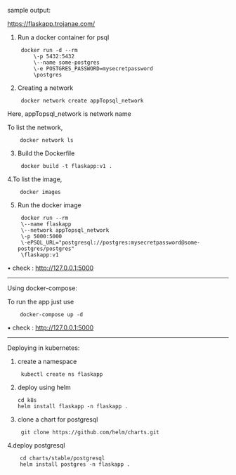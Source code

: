 sample output:

https://flaskapp.trojanae.com/



1. Run a docker container for psql

        docker run -d --rm 
            \-p 5432:5432 
            \--name some-postgres 
            \-e POSTGRES_PASSWORD=mysecretpassword 
            \postgres
            
2. Creating a network

        docker network create appTopsql_network
 
Here, appTopsql_network is network name

To list the network,
    
        docker network ls
      
3. Build the Dockerfile

        docker build -t flaskapp:v1 .
  
4.To list the image,
  
        docker images 
5. Run the docker image
        
        docker run --rm 
        \--name flaskapp 
        \--network appTopsql_network 
        \-p 5000:5000 
        \-ePSQL_URL="postgresql://postgres:mysecretpassword@some-postgres/postgres"
        \flaskapp:v1
        
        
 • check : http://127.0.0.1:5000
 
--------------------------------------------------------------------------------------------------------------------------------------------------------
Using docker-compose:

To run the app just use

        docker-compose up -d
        
• check : http://127.0.0.1:5000

-------------------------------------------------------------------------------------------------------------------------------------------------------

Deploying in kubernetes:

1. create a namespace

        kubectl create ns flaskapp
        
2. deploy using helm
 
       cd k8s
       helm install flaskapp -n flaskapp .
       
3. clone a chart for postgresql

        git clone https://github.com/helm/charts.git
        
4.deploy postgresql

        cd charts/stable/postgresql
        helm install postgres -n flaskapp .
        
